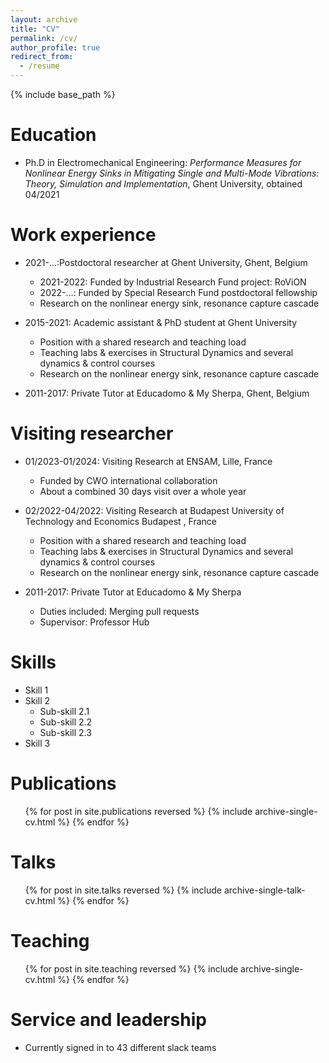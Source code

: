 ```yaml
---
layout: archive
title: "CV"
permalink: /cv/
author_profile: true
redirect_from:
  - /resume
---
```


{% include base_path %}

Education
======
* Ph.D in Electromechanical Engineering: *Performance Measures for Nonlinear Energy Sinks in Mitigating Single
and Multi-Mode Vibrations: Theory, Simulation and Implementation*, Ghent University, obtained 04/2021


Work experience
======
* 2021-...:Postdoctoral researcher at Ghent University, Ghent, Belgium
  * 2021-2022: Funded by Industrial Research Fund project: RoViON
  * 2022-...: Funded by Special Research Fund postdoctoral fellowship
  * Research on the nonlinear energy sink, resonance capture cascade

* 2015-2021: Academic assistant & PhD student at Ghent University
  * Position with a shared research and teaching load
  * Teaching labs & exercises in Structural Dynamics and several dynamics & control courses
  * Research on the nonlinear energy sink, resonance capture cascade

* 2011-2017: Private Tutor at Educadomo & My Sherpa, Ghent, Belgium


Visiting researcher
======
* 01/2023-01/2024: Visiting Research at ENSAM, Lille, France
  * Funded by CWO international collaboration
  * About a combined 30 days visit over a whole year

* 02/2022-04/2022: Visiting Research at Budapest University of Technology and Economics Budapest , France
  * Position with a shared research and teaching load
  * Teaching labs & exercises in Structural Dynamics and several dynamics & control courses
  * Research on the nonlinear energy sink, resonance capture cascade

* 2011-2017: Private Tutor at Educadomo & My Sherpa
  * Duties included: Merging pull requests
  * Supervisor: Professor Hub


Skills
======
* Skill 1
* Skill 2
  * Sub-skill 2.1
  * Sub-skill 2.2
  * Sub-skill 2.3
* Skill 3

Publications
======
  <ul>{% for post in site.publications reversed %}
    {% include archive-single-cv.html %}
  {% endfor %}</ul>

Talks
======
  <ul>{% for post in site.talks reversed %}
    {% include archive-single-talk-cv.html  %}
  {% endfor %}</ul>

Teaching
======
  <ul>{% for post in site.teaching reversed %}
    {% include archive-single-cv.html %}
  {% endfor %}</ul>

Service and leadership
======
* Currently signed in to 43 different slack teams
